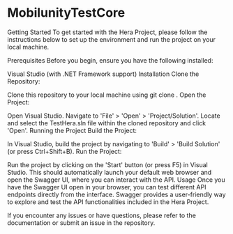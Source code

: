 # MobilunityTestCore

Getting Started
To get started with the Hera Project, please follow the instructions below to set up the environment and run the project on your local machine.

Prerequisites
Before you begin, ensure you have the following installed:

Visual Studio (with .NET Framework support)
Installation
Clone the Repository:

Clone this repository to your local machine using git clone <repository-url>.
Open the Project:

Open Visual Studio.
Navigate to 'File' > 'Open' > 'Project/Solution'.
Locate and select the TestHera.sln file within the cloned repository and click 'Open'.
Running the Project
Build the Project:

In Visual Studio, build the project by navigating to 'Build' > 'Build Solution' (or press Ctrl+Shift+B).
Run the Project:

Run the project by clicking on the 'Start' button (or press F5) in Visual Studio.
This should automatically launch your default web browser and open the Swagger UI, where you can interact with the API.
Usage
Once you have the Swagger UI open in your browser, you can test different API endpoints directly from the interface. Swagger provides a user-friendly way to explore and test the API functionalities included in the Hera Project.

If you encounter any issues or have questions, please refer to the documentation or submit an issue in the repository.